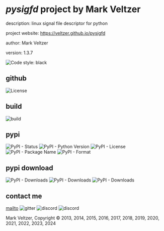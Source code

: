 # *pysigfd* project by Mark Veltzer

description: linux signal file descriptor for python

project website: https://veltzer.github.io/pysigfd

author: Mark Veltzer

version: 1.3.7

![Code style: black](https://img.shields.io/badge/code%20style-black-000000.svg)

## github

![License](https://img.shields.io/github/license/veltzer/pysigfd)

## build

![build](https://github.com/veltzer/pysigfd/workflows/build/badge.svg)

## pypi

![PyPI - Status](https://img.shields.io/pypi/status/pysigfd)
![PyPI - Python Version](https://img.shields.io/pypi/pyversions/pysigfd)
![PyPI - License](https://img.shields.io/pypi/l/pysigfd)
![PyPI - Package Name](https://img.shields.io/pypi/v/pysigfd)
![PyPI - Format](https://img.shields.io/pypi/format/pysigfd)

## pypi download

![PyPI - Downloads](https://img.shields.io/pypi/dd/pysigfd)
![PyPI - Downloads](https://img.shields.io/pypi/dw/pysigfd)
![PyPI - Downloads](https://img.shields.io/pypi/dm/pysigfd)



## contact me
[mailto](mailto:mark.veltzer@gmail.com)
![gitter](https://img.shields.io/gitter/room/veltzer/mark.veltzer)
![discord](https://img.shields.io/discord/719336281624281119)
![discord](https://img.shields.io/discord/719336282194444302)

Mark Veltzer, Copyright © 2013, 2014, 2015, 2016, 2017, 2018, 2019, 2020, 2021, 2022, 2023, 2024
